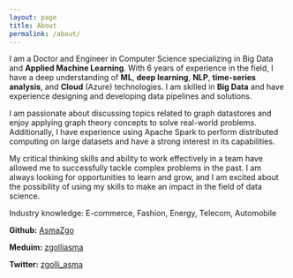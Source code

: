 ```yaml
---
layout: page
title: About
permalink: /about/
---
```


I am a Doctor and Engineer in Computer Science specializing in Big Data and **Applied Machine Learning**. With 6 years of experience in the field, I have a deep understanding of **ML**, **deep learning**, **NLP**, **time-series analysis**, and **Cloud** (Azure) technologies. I am skilled in **Big Data** and have experience designing and developing data pipelines and solutions.

I am passionate about discussing topics related to graph datastores and enjoy applying graph theory concepts to solve real-world problems. Additionally, I have experience using Apache Spark to perform distributed computing on large datasets and have a strong interest in its capabilities.

My critical thinking skills and ability to work effectively in a team have allowed me to successfully tackle complex problems in the past. I am always looking for opportunities to learn and grow, and I am excited about the possibility of using my skills to make an impact in the field of data science.

Industry knowledge: E-commerce, Fashion, Energy, Telecom, Automobile

**Github:** <a href="https://github.com/AsmaZgo">AsmaZgo</a>

**Meduim:** <a href="https://medium.com/@zgolliasma">zgolliasma</a>

**Twitter:** <a href="https://twitter.com/zgolli_asma">zgolli_asma</a>
